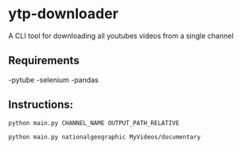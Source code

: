 # ytp-downloader
 A CLI tool for downloading all youtubes videos from a single channel

## Requirements
 -pytube
 -selenium
 -pandas

## Instructions:
```
python main.py CHANNEL_NAME OUTPUT_PATH_RELATIVE
```

```
python main.py nationalgeographic MyVideos/documentary
```
